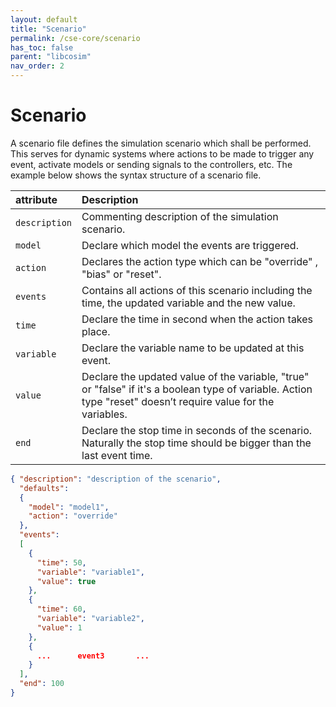 ```yaml
---
layout: default
title: "Scenario"
permalink: /cse-core/scenario
has_toc: false
parent: "libcosim"
nav_order: 2
---
```

# Scenario

A scenario file defines the simulation scenario which shall be performed. This serves for dynamic systems where actions to be made to trigger any event, activate models or sending signals to the controllers, etc. The example below shows the syntax structure of a scenario file.

| attribute       | Description                                                                                                                              |
| :--------------- | :--------------------------------------------------------------------------------------------------------------------------------------- |
| `description`           | Commenting description of the simulation scenario.  |
| `model`         | Declare which model the events are triggered.|
| `action`        | Declares the action type which can be "override" , "bias" or "reset".|
| `events`       | Contains all actions of this scenario including the time, the updated variable and the new value.|
| `time`        | Declare the time in second when the action takes place.|
| `variable`        | Declare the variable name to be updated at this event.|
| `value`        | Declare the updated value of the variable, "true" or "false" if it's a boolean type of variable. Action type "reset" doesn’t require value for the variables.|
| `end`        | Declare the stop time in seconds of the scenario. Naturally the stop time should be bigger than the last event time.|

```json
{ "description": "description of the scenario",
  "defaults": 
  {
    "model": "model1",
    "action": "override"
  },
  "events": 
  [
    {
      "time": 50,
      "variable": "variable1",
      "value": true
    },
    {
      "time": 60,
      "variable": "variable2",
      "value": 1
    },
    {
      ...      event3       ...
    }
  ],
  "end": 100
}
```
